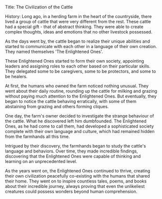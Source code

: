Title: The Civilization of the Cattle

History:
Long ago, in a herding farm in the heart of the countryside, there lived a group of cattle that were very different from the rest. These cattle had a special gift - that of abstract thinking. They were able to create complex thoughts, ideas and emotions that no other livestock possessed. 

As the days went by, the cattle began to realize their unique abilities and started to communicate with each other in a language of their own creation. They named themselves 'The Enlightened Ones'.

These Enlightened Ones started to form their own society, appointing leaders and assigning roles to each other based on their particular skills. They delegated some to be caregivers, some to be protectors, and some to be healers.

At first, the humans who owned the farm noticed nothing unusual. They went about their daily routine, rounding up the cattle for milking and grazing without paying much attention to the Enlightened Ones. But eventually, they began to notice the cattle behaving erratically, with some of them abstaining from grazing and others forming cliques.

One day, the farm's owner decided to investigate the strange behaviour of the cattle. What he discovered left him dumbfounded. The Enlightened Ones, as he had come to call them, had developed a sophisticated society complete with their own language and culture, which had remained hidden from the farmhands all this time.

Intrigued by their discovery, the farmhands began to study the cattle's language and behaviors. Over time, they made incredible findings, discovering that the Enlightened Ones were capable of thinking and learning on an unprecedented level.

As the years went on, the Enlightened Ones continued to thrive, creating their own civilization peacefully co-existing with the humans that shared their home. They went on to inspire countless tales, poems, and books about their incredible journey, always proving that even the unlikeliest creatures could possess wonders beyond human comprehension.